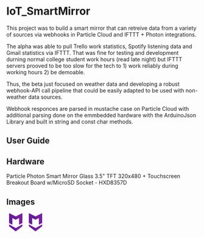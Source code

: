# IoT_SmartMirror
This project was to build a smart mirror that can retreive data from a variety of sources via webhooks in Particle Cloud and IFTTT + Photon integrations. 

The alpha was able to pull Trello work statistics, Spotify listening data and Gmail statistics via IFTTT. That was fine for testing and development durning normal college student work hours (read late night) but IFTTT servers prooved to be too slow for the tech to 1) work reliably during working hours 2) be demoable. 

Thus, the beta just focused on weather data and developing a robust webhook-API call pipeline that could be easily adapted to be used with non-weather data sources. 

Webhook responces are parsed in mustache case on Particle Cloud with additional parsing done on the emmbedded hardware with the ArduinoJson Library and built in string and const char methods. 

## User Guide 

## Hardware

Particle Photon 
Smart Mirror Glass
3.5" TFT 320x480 + Touchscreen Breakout Board w/MicroSD Socket - HXD8357D

## Images
![front](https://github.com/adam-p/markdown-here/raw/master/src/common/images/icon48.png "front")
![back](https://github.com/adam-p/markdown-here/raw/master/src/common/images/icon48.png "back")

